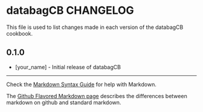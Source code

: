 # databagCB CHANGELOG

This file is used to list changes made in each version of the databagCB cookbook.

## 0.1.0
- [your_name] - Initial release of databagCB

- - -
Check the [Markdown Syntax Guide](http://daringfireball.net/projects/markdown/syntax) for help with Markdown.

The [Github Flavored Markdown page](http://github.github.com/github-flavored-markdown/) describes the differences between markdown on github and standard markdown.

